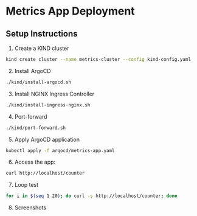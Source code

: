 # Metrics App Deployment

## Setup Instructions

1. Create a KIND cluster
```bash
kind create cluster --name metrics-cluster --config kind-config.yaml
```

2. Install ArgoCD
```bash
./kind/install-argocd.sh
```

3. Install NGINX Ingress Controller
```bash
./kind/install-ingress-nginx.sh
```

4. Port-forward
```bash
./kind/port-forward.sh
```

5. Apply ArgoCD application
```bash
kubectl apply -f argocd/metrics-app.yaml
```

6. Access the app:
```bash
curl http://localhost/counter
```

7. Loop test

```bash
for i in $(seq 1 20); do curl -s http://localhost/counter; done
```

8. Screenshots
